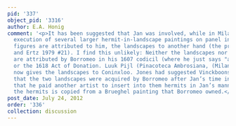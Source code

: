 ```yaml
---
pid: '337'
object_pid: '3316'
author: E.A. Honig
comment: '<p>It has been suggested that Jan was involved, while in Milan, with the
  execution of several larger hermit-in-landscape paintings on panel in which the
  figures are attributed to him, the landscapes to another hand (the present painting
  and Ertz 1979 #21). I find this unlikely: Neither the landscapes nor the figures
  are attributed by Borromeo in his 1607 codicil (where he just says "a Flemish painter"
  or the 1618 Act of Donation. Luuk Pijl (Pinacoteca Ambrosiana, (Milan 2006), 125-126)
  now gives the landscapes to Coninxloo. Jones had suggested Vinckboons. I would suggest
  that the two landscapes were acquired by Borromeo after Jan’s time in Italy, and
  that he paid another artist to insert into them hermits in Jan’s manner. One of
  the hermits is copied from a Brueghel painting that Borromeo owned.</p>'
post_date: July 24, 2012
order: '336'
collection: discussion
---
```

